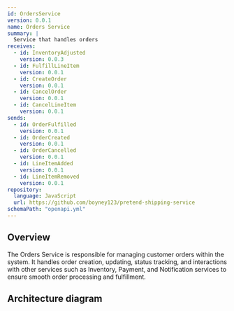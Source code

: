 ```yaml
---
id: OrdersService
version: 0.0.1
name: Orders Service
summary: |
  Service that handles orders
receives:
  - id: InventoryAdjusted
    version: 0.0.3
  - id: FulfillLineItem
    version: 0.0.1
  - id: CreateOrder
    version: 0.0.1
  - id: CancelOrder
    version: 0.0.1
  - id: CancelLineItem
    version: 0.0.1
sends:  
  - id: OrderFulfilled
    version: 0.0.1
  - id: OrderCreated
    version: 0.0.1
  - id: OrderCancelled
    version: 0.0.1
  - id: LineItemAdded
    version: 0.0.1
  - id: LineItemRemoved
    version: 0.0.1
repository:
  language: JavaScript
  url: https://github.com/boyney123/pretend-shipping-service
schemaPath: "openapi.yml"
---
```


## Overview

The Orders Service is responsible for managing customer orders within the system. It handles order creation, updating, status tracking, and interactions with other services such as Inventory, Payment, and Notification services to ensure smooth order processing and fulfillment.

<OpenAPI />

## Architecture diagram 

<NodeGraph />